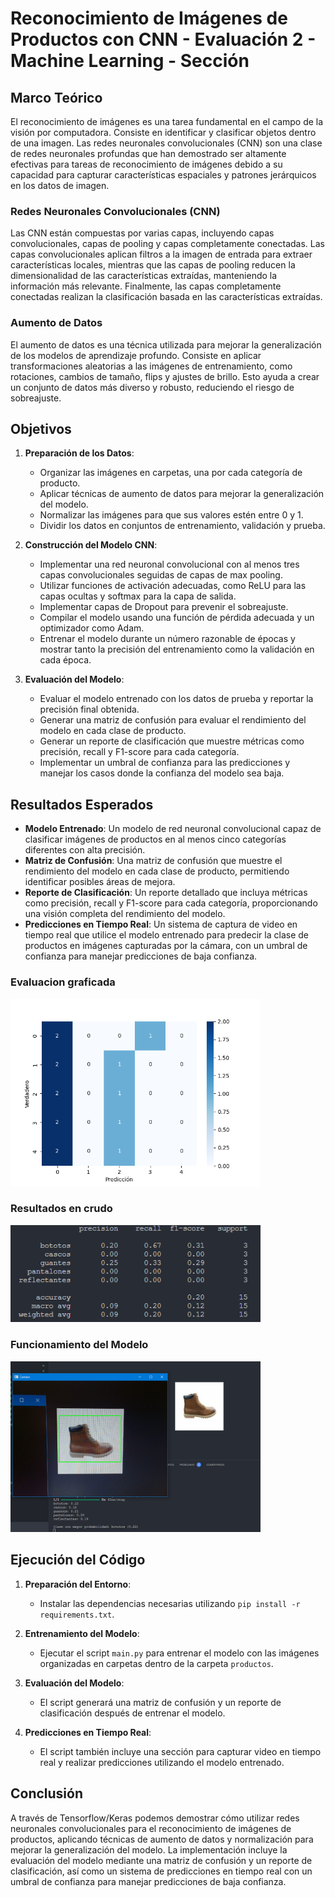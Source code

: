 # Reconocimiento de Imágenes de Productos con CNN - Evaluación 2 - Machine Learning - Sección 

## Marco Teórico

El reconocimiento de imágenes es una tarea fundamental en el campo de la visión por computadora. Consiste en identificar y clasificar objetos dentro de una imagen. Las redes neuronales convolucionales (CNN) son una clase de redes neuronales profundas que han demostrado ser altamente efectivas para tareas de reconocimiento de imágenes debido a su capacidad para capturar características espaciales y patrones jerárquicos en los datos de imagen.

### Redes Neuronales Convolucionales (CNN)

Las CNN están compuestas por varias capas, incluyendo capas convolucionales, capas de pooling y capas completamente conectadas. Las capas convolucionales aplican filtros a la imagen de entrada para extraer características locales, mientras que las capas de pooling reducen la dimensionalidad de las características extraídas, manteniendo la información más relevante. Finalmente, las capas completamente conectadas realizan la clasificación basada en las características extraídas.

### Aumento de Datos

El aumento de datos es una técnica utilizada para mejorar la generalización de los modelos de aprendizaje profundo. Consiste en aplicar transformaciones aleatorias a las imágenes de entrenamiento, como rotaciones, cambios de tamaño, flips y ajustes de brillo. Esto ayuda a crear un conjunto de datos más diverso y robusto, reduciendo el riesgo de sobreajuste.

## Objetivos

1. **Preparación de los Datos**:
   - Organizar las imágenes en carpetas, una por cada categoría de producto.
   - Aplicar técnicas de aumento de datos para mejorar la generalización del modelo.
   - Normalizar las imágenes para que sus valores estén entre 0 y 1.
   - Dividir los datos en conjuntos de entrenamiento, validación y prueba.

2. **Construcción del Modelo CNN**:
   - Implementar una red neuronal convolucional con al menos tres capas convolucionales seguidas de capas de max pooling.
   - Utilizar funciones de activación adecuadas, como ReLU para las capas ocultas y softmax para la capa de salida.
   - Implementar capas de Dropout para prevenir el sobreajuste.
   - Compilar el modelo usando una función de pérdida adecuada y un optimizador como Adam.
   - Entrenar el modelo durante un número razonable de épocas y mostrar tanto la precisión del entrenamiento como la validación en cada época.

3. **Evaluación del Modelo**:
   - Evaluar el modelo entrenado con los datos de prueba y reportar la precisión final obtenida.
   - Generar una matriz de confusión para evaluar el rendimiento del modelo en cada clase de producto.
   - Generar un reporte de clasificación que muestre métricas como precisión, recall y F1-score para cada categoría.
   - Implementar un umbral de confianza para las predicciones y manejar los casos donde la confianza del modelo sea baja.

## Resultados Esperados

- **Modelo Entrenado**: Un modelo de red neuronal convolucional capaz de clasificar imágenes de productos en al menos cinco categorías diferentes con alta precisión.
- **Matriz de Confusión**: Una matriz de confusión que muestre el rendimiento del modelo en cada clase de producto, permitiendo identificar posibles áreas de mejora.
- **Reporte de Clasificación**: Un reporte detallado que incluya métricas como precisión, recall y F1-score para cada categoría, proporcionando una visión completa del rendimiento del modelo.
- **Predicciones en Tiempo Real**: Un sistema de captura de video en tiempo real que utilice el modelo entrenado para predecir la clase de productos en imágenes capturadas por la cámara, con un umbral de confianza para manejar predicciones de baja confianza.

### Evaluacion graficada
<img style="max-width:400px;" src="./resultados/evaluacion_de_modelo_1.png">
<br/>

### Resultados en crudo
<img style="max-width:400px;" src="./resultados/raw_data.png">
<br/>

### Funcionamiento del Modelo
<img style="max-width:400px;" src="./resultados/funcionamiento.png">


## Ejecución del Código

1. **Preparación del Entorno**:
   - Instalar las dependencias necesarias utilizando `pip install -r requirements.txt`.

2. **Entrenamiento del Modelo**:
   - Ejecutar el script `main.py` para entrenar el modelo con las imágenes organizadas en carpetas dentro de la carpeta `productos`.

3. **Evaluación del Modelo**:
   - El script generará una matriz de confusión y un reporte de clasificación después de entrenar el modelo.

4. **Predicciones en Tiempo Real**:
   - El script también incluye una sección para capturar video en tiempo real y realizar predicciones utilizando el modelo entrenado.
  
## Conclusión

A través de Tensorflow/Keras podemos demostrar cómo utilizar redes neuronales convolucionales para el reconocimiento de imágenes de productos, aplicando técnicas de aumento de datos y normalización para mejorar la generalización del modelo. La implementación incluye la evaluación del modelo mediante una matriz de confusión y un reporte de clasificación, así como un sistema de predicciones en tiempo real con un umbral de confianza para manejar predicciones de baja confianza.
